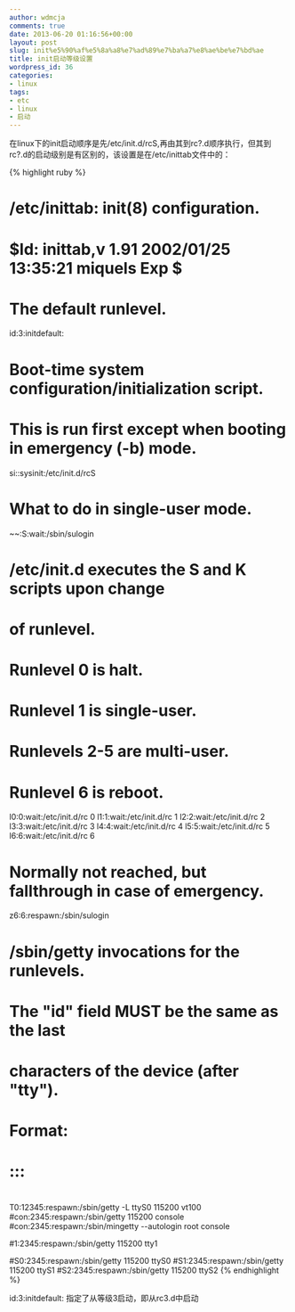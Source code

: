 ```yaml
---
author: wdmcja
comments: true
date: 2013-06-20 01:16:56+00:00
layout: post
slug: init%e5%90%af%e5%8a%a8%e7%ad%89%e7%ba%a7%e8%ae%be%e7%bd%ae
title: init启动等级设置
wordpress_id: 36
categories:
- linux
tags:
- etc
- linux
- 启动
---
```


 在linux下的init启动顺序是先/etc/init.d/rcS,再由其到rc?.d顺序执行，但其到rc?.d的启动级别是有区别的，该设置是在/etc/inittab文件中的：


{% highlight ruby %}
# /etc/inittab: init(8) configuration.
# $Id: inittab,v 1.91 2002/01/25 13:35:21 miquels Exp $

# The default runlevel.
id:3:initdefault:

# Boot-time system configuration/initialization script.
# This is run first except when booting in emergency (-b) mode.
si::sysinit:/etc/init.d/rcS

# What to do in single-user mode.
~~:S:wait:/sbin/sulogin

# /etc/init.d executes the S and K scripts upon change
# of runlevel.
#
# Runlevel 0 is halt.
# Runlevel 1 is single-user.
# Runlevels 2-5 are multi-user.
# Runlevel 6 is reboot.

l0:0:wait:/etc/init.d/rc 0
l1:1:wait:/etc/init.d/rc 1
l2:2:wait:/etc/init.d/rc 2
l3:3:wait:/etc/init.d/rc 3
l4:4:wait:/etc/init.d/rc 4
l5:5:wait:/etc/init.d/rc 5
l6:6:wait:/etc/init.d/rc 6
# Normally not reached, but fallthrough in case of emergency.

z6:6:respawn:/sbin/sulogin

# /sbin/getty invocations for the runlevels.
#
# The "id" field MUST be the same as the last
# characters of the device (after "tty").
#
# Format:
#  :::
#

T0:12345:respawn:/sbin/getty -L ttyS0 115200 vt100
#con:2345:respawn:/sbin/getty 115200 console
#con:2345:respawn:/sbin/mingetty --autologin root console

#1:2345:respawn:/sbin/getty 115200 tty1

#S0:2345:respawn:/sbin/getty 115200 ttyS0
#S1:2345:respawn:/sbin/getty 115200 ttyS1
#S2:2345:respawn:/sbin/getty 115200 ttyS2
{% endhighlight %}


id:3:initdefault:  指定了从等级3启动，即从rc3.d中启动

